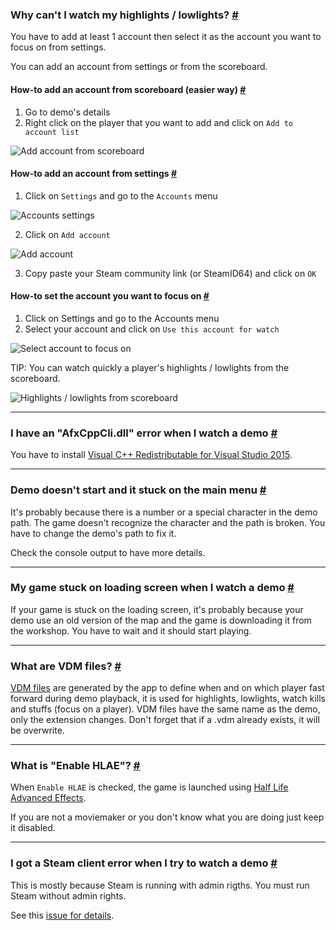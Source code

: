 <a class="anchor" id="watch-highlow"></a>

### Why can't I watch my highlights / lowlights? [#](/docs/watch#watch-highlow)

You have to add at least 1 account then select it as the account you want to focus on from settings.

You can add an account from settings or from the scoreboard.

<a class="anchor" id="add-account-quick"></a>

#### How-to add an account from scoreboard (easier way) [#](/docs/watch#add-account-quick)

1. Go to demo's details
2. Right click on the player that you want to add and click on `Add to account list`

![Add account from scoreboard](docs/watch/add-account-scoreboard.png)

<a class="anchor" id="add-account-settings"></a>

#### How-to add an account from settings [#](/docs/watch#add-account-settings)

1. Click on `Settings` and go to the `Accounts` menu

![Accounts settings](docs/watch/add-account-step1.png)

2. Click on `Add account`

![Add account](docs/watch/add-account-step2.png)

3. Copy paste your Steam community link (or SteamID64) and click on `OK`

<a class="anchor" id="focus-account"></a>

#### How-to set the account you want to focus on [#](/docs/watch#focus-account)

1. Click on Settings and go to the Accounts menu
2. Select your account and click on `Use this account for watch`

![Select account to focus on](docs/watch/add-account-step3.png)

<p class="has-text-warning">TIP: You can watch quickly a player's highlights / lowlights from the scoreboard.</p>

![Highlights / lowlights from scoreboard](docs/watch/scoreboard-highlow.png)

---

<a class="anchor" id="afx-cpp"></a>

### I have an "AfxCppCli.dll" error when I watch a demo [#](/docs/watch#afx-cpp)

You have to install [Visual C++ Redistributable for Visual Studio 2015](https://www.microsoft.com/en-us/download/details.aspx?id=48145).

---

<a class="anchor" id="stuck-menu"></a>

### Demo doesn't start and it stuck on the main menu [#](/docs/watch#stuck-menu)

It's probably because there is a number or a special character in the demo path. The game doesn't recognize the character and the path is broken. You have to change the demo's path to fix it.

<p class="has-text-warning">Check the console output to have more details.</p>

---

<a class="anchor" id="stuck-loading"></a>

### My game stuck on loading screen when I watch a demo [#](/docs/watch#stuck-loading)

If your game is stuck on the loading screen, it's probably because your demo use an old version of the map and the game is downloading it from the workshop. You have to wait and it should start playing.

---

<a class="anchor" id="vdm"></a>

### What are VDM files? [#](/docs/watch#vdm)

[VDM files](https://developer.valvesoftware.com/wiki/Demo_Recording_Tools) are generated by the app to define when and on which player fast forward during demo playback, it is used for highlights, lowlights, watch kills and stuffs (focus on a player). VDM files have the same name as the demo, only the extension changes. Don't forget that if a .vdm already exists, it will be overwrite.

---

<a class="anchor" id="hlae"></a>

### What is "Enable HLAE"? [#](/docs/watch#hlae)

When `Enable HLAE` is checked, the game is launched using [Half Life Advanced Effects](https://github.com/ripieces/advancedfx/wiki/AfxHookSource).

<p class="has-text-warning">If you are not a moviemaker or you don't know what you are doing just keep it disabled.</p>

---

<a class="anchor" id="steam-client-error"></a>

### I got a Steam client error when I try to watch a demo [#](/docs/watch#steam-client-error)

This is mostly because Steam is running with admin rigths. You must run Steam without admin rights.

See this [issue for details](https://github.com/akiver/CSGO-Demos-Manager/issues/376).
